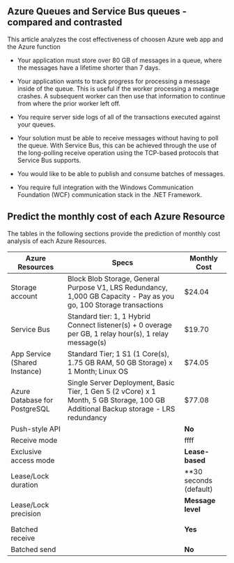 ## Azure Queues and Service Bus queues - compared and contrasted

This article analyzes the cost effectiveness of choosen Azure web app and the Azure function

- Your application must store over 80 GB of messages in a queue, where the messages have a lifetime shorter than 7 days.

- Your application wants to track progress for processing a message inside of the queue. This is useful if the worker processing a message crashes. A subsequent worker can then use that information to continue from where the prior worker left off.

- You require server side logs of all of the transactions executed against your queues.

- Your solution must be able to receive messages without having to poll the queue. With Service Bus, this can be achieved through the use of the long-polling receive operation using the TCP-based protocols that Service Bus supports.

- You would like to be able to publish and consume batches of messages.

- You require full integration with the Windows Communication Foundation (WCF) communication stack in the .NET Framework.

## Predict the monthly cost of each Azure Resource

The tables in the following sections provide the prediction of monthly cost analysis of each Azure Resources.

| Azure Resources       | Specs|  Monthly Cost |
| --------------------- |----------------- |-|
| Storage account  |Block Blob Storage, General Purpose V1, LRS Redundancy, 1,000 GB Capacity - Pay as you go, 100 Storage transactions | $24.04 |  
| Service Bus  |Standard tier: 1, 1 Hybrid Connect listener(s) + 0 overage per GB, 1 relay hour(s), 1 relay message(s)| $19.70  |   
| App Service (Shared Instance) | Standard Tier; 1 S1 (1 Core(s), 1.75 GB RAM, 50 GB Storage) x 1 Month; Linux OS | $74.05   |   
| Azure Database for PostgreSQL |Single Server Deployment, Basic Tier, 1 Gen 5 (2 vCore) x 1 Month, 5 GB Storage, 100 GB Additional Backup storage - LRS redundancy  | $77.08|   
| Push-style API        | | **No**  |     
| Receive mode          | |  ffff   |
| Exclusive access mode | |**Lease-based**  |  
| Lease/Lock duration   | |**30 seconds (default) |  
| Lease/Lock precision  | |**Message level**<br/><br/>| 
| Batched receive       | |**Yes**<br/><br/>| 
| Batched send          | |**No**   |  
